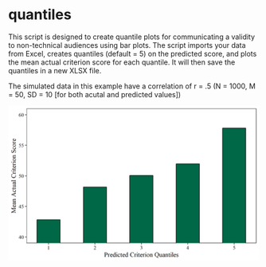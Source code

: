 # quantiles

This script is designed to create quantile plots for communicating a validity to non-technical audiences using bar plots.  The script imports your data from Excel, creates quantiles (default = 5) on the predicted score, and plots the mean actual criterion score for each quantile.  It will then save the quantiles in a new XLSX file.

The simulated data in this example have a correlation of r = .5 (N = 1000, M = 50, SD = 10 [for both acutal and predicted values])

![alt text](https://github.com/AJThurston/Quantiles/blob/master/quantiles.png)

